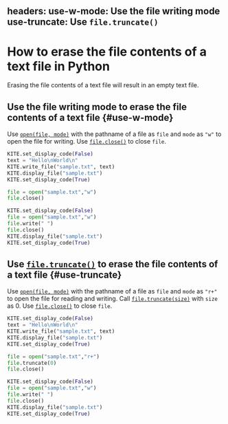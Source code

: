 headers:
  use-w-mode: Use the file writing mode
  use-truncate: Use `file.truncate()`
---
# How to erase the file contents of a text file in Python
Erasing the file contents of a text file will result in an empty text file.

## Use the file writing mode to erase the file contents of a text file {#use-w-mode}
Use [`open(file, mode)`](kite-sym:builtins.open) with the pathname of a file as `file` and `mode` as `"w"` to open the file for writing. Use [`file.close()`](kite-sym:builtins.file.close) to close `file`.

```python
KITE.set_display_code(False)
text = "Hello\nWorld\n"
KITE.write_file("sample.txt", text)
KITE.display_file("sample.txt")
KITE.set_display_code(True)

file = open("sample.txt","w")
file.close()

KITE.set_display_code(False)
file = open("sample.txt","w")
file.write(" ")
file.close()
KITE.display_file("sample.txt")
KITE.set_display_code(True)
```
## Use [`file.truncate()`](kite-sym:builtins.file.truncate) to erase the file contents of a text file {#use-truncate}
Use [`open(file, mode)`](kite-sym:builtins.open) with the pathname of a file as `file` and `mode` as `"r+"` to open the file for reading and writing. Call [`file.truncate(size)`](kite-sym:builtins.file.truncate) with `size` as 0. Use [`file.close()`](kite-sym:builtins.file.close) to close `file`.
```python
KITE.set_display_code(False)
text = "Hello\nWorld\n"
KITE.write_file("sample.txt", text)
KITE.display_file("sample.txt")
KITE.set_display_code(True)

file = open("sample.txt","r+")
file.truncate(0)
file.close()

KITE.set_display_code(False)
file = open("sample.txt","w")
file.write(" ")
file.close()
KITE.display_file("sample.txt")
KITE.set_display_code(True)
```
